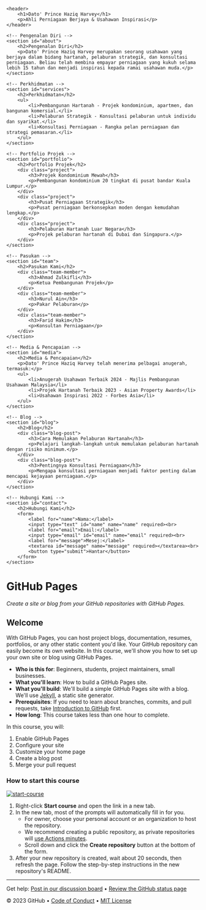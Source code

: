<!DOCTYPE html>
<html lang="en">
<head>
    <meta charset="UTF-8">
    <meta http-equiv="X-UA-Compatible" content="IE=edge">
    <meta name="viewport" content="width=device-width, initial-scale=1.0">
    <link rel="stylesheet" href="styles.css">
    <title>Dato' Prince Haziq Harvey - Ahli Perniagaan Berjaya</title>
</head>
<body>

    <header>
        <h1>Dato' Prince Haziq Harvey</h1>
        <p>Ahli Perniagaan Berjaya & Usahawan Inspirasi</p>
    </header>

    <!-- Pengenalan Diri -->
    <section id="about">
        <h2>Pengenalan Diri</h2>
        <p>Dato' Prince Haziq Harvey merupakan seorang usahawan yang berjaya dalam bidang hartanah, pelaburan strategik, dan konsultasi perniagaan. Beliau telah membina empayar perniagaan yang kukuh selama lebih 15 tahun dan menjadi inspirasi kepada ramai usahawan muda.</p>
    </section>

    <!-- Perkhidmatan -->
    <section id="services">
        <h2>Perkhidmatan</h2>
        <ul>
            <li>Pembangunan Hartanah - Projek kondominium, apartmen, dan bangunan komersial.</li>
            <li>Pelaburan Strategik - Konsultasi pelaburan untuk individu dan syarikat.</li>
            <li>Konsultasi Perniagaan - Rangka pelan perniagaan dan strategi pemasaran.</li>
        </ul>
    </section>

    <!-- Portfolio Projek -->
    <section id="portfolio">
        <h2>Portfolio Projek</h2>
        <div class="project">
            <h3>Projek Kondominium Mewah</h3>
            <p>Pembangunan kondominium 20 tingkat di pusat bandar Kuala Lumpur.</p>
        </div>
        <div class="project">
            <h3>Pusat Perniagaan Strategik</h3>
            <p>Pusat perniagaan berkonsepkan moden dengan kemudahan lengkap.</p>
        </div>
        <div class="project">
            <h3>Pelaburan Hartanah Luar Negara</h3>
            <p>Projek pelaburan hartanah di Dubai dan Singapura.</p>
        </div>
    </section>

    <!-- Pasukan -->
    <section id="team">
        <h2>Pasukan Kami</h2>
        <div class="team-member">
            <h3>Ahmad Zulkifli</h3>
            <p>Ketua Pembangunan Projek</p>
        </div>
        <div class="team-member">
            <h3>Nurul Ain</h3>
            <p>Pakar Pelaburan</p>
        </div>
        <div class="team-member">
            <h3>Farid Hakim</h3>
            <p>Konsultan Perniagaan</p>
        </div>
    </section>

    <!-- Media & Pencapaian -->
    <section id="media">
        <h2>Media & Pencapaian</h2>
        <p>Dato' Prince Haziq Harvey telah menerima pelbagai anugerah, termasuk:</p>
        <ul>
            <li>Anugerah Usahawan Terbaik 2024 - Majlis Pembangunan Usahawan Malaysia</li>
            <li>Projek Hartanah Terbaik 2023 - Asian Property Awards</li>
            <li>Usahawan Inspirasi 2022 - Forbes Asia</li>
        </ul>
    </section>

    <!-- Blog -->
    <section id="blog">
        <h2>Blog</h2>
        <div class="blog-post">
            <h3>Cara Memulakan Pelaburan Hartanah</h3>
            <p>Pelajari langkah-langkah untuk memulakan pelaburan hartanah dengan risiko minimum.</p>
        </div>
        <div class="blog-post">
            <h3>Pentingnya Konsultasi Perniagaan</h3>
            <p>Mengapa konsultasi perniagaan menjadi faktor penting dalam mencapai kejayaan perniagaan.</p>
        </div>
    </section>

    <!-- Hubungi Kami -->
    <section id="contact">
        <h2>Hubungi Kami</h2>
        <form>
            <label for="name">Nama:</label>
            <input type="text" id="name" name="name" required><br>
            <label for="email">Email:</label>
            <input type="email" id="email" name="email" required><br>
            <label for="message">Mesej:</label>
            <textarea id="message" name="message" required></textarea><br>
            <button type="submit">Hantar</button>
        </form>
    </section>

</body>
</html>

<!--
  <<< Author notes: Course header >>>
  Include a 1280×640 image, course title in sentence case, and a concise description in emphasis.
  In your repository settings: enable template repository, add your 1280×640 social image, auto delete head branches.
  Add your open source license, GitHub uses MIT license.
-->

# GitHub Pages

_Create a site or blog from your GitHub repositories with GitHub Pages._

</header>

<!--
  <<< Author notes: Course start >>>
  Include start button, a note about Actions minutes,
  and tell the learner why they should take the course.
-->

## Welcome

With GitHub Pages, you can host project blogs, documentation, resumes, portfolios, or any other static content you'd like. Your GitHub repository can easily become its own website. In this course, we'll show you how to set up your own site or blog using GitHub Pages.

- **Who is this for**: Beginners, students, project maintainers, small businesses.
- **What you'll learn**: How to build a GitHub Pages site.
- **What you'll build**: We'll build a simple GitHub Pages site with a blog. We'll use [Jekyll](https://jekyllrb.com), a static site generator.
- **Prerequisites**: If you need to learn about branches, commits, and pull requests, take [Introduction to GitHub](https://github.com/skills/introduction-to-github) first.
- **How long**: This course takes less than one hour to complete.

In this course, you will:

1. Enable GitHub Pages
2. Configure your site
3. Customize your home page
4. Create a blog post
5. Merge your pull request

### How to start this course

<!-- For start course, run in JavaScript:
'https://github.com/new?' + new URLSearchParams({
  template_owner: 'skills',
  template_name: 'github-pages',
  owner: '@me',
  name: 'skills-github-pages',
  description: 'My clone repository',
  visibility: 'public',
}).toString()
-->

[![start-course](https://user-images.githubusercontent.com/1221423/235727646-4a590299-ffe5-480d-8cd5-8194ea184546.svg)](https://github.com/new?template_owner=skills&template_name=github-pages&owner=%40me&name=skills-github-pages&description=My+clone+repository&visibility=public)

1. Right-click **Start course** and open the link in a new tab.
2. In the new tab, most of the prompts will automatically fill in for you.
   - For owner, choose your personal account or an organization to host the repository.
   - We recommend creating a public repository, as private repositories will [use Actions minutes](https://docs.github.com/en/billing/managing-billing-for-github-actions/about-billing-for-github-actions).
   - Scroll down and click the **Create repository** button at the bottom of the form.
3. After your new repository is created, wait about 20 seconds, then refresh the page. Follow the step-by-step instructions in the new repository's README.

<footer>

<!--
  <<< Author notes: Footer >>>
  Add a link to get support, GitHub status page, code of conduct, license link.
-->

---

Get help: [Post in our discussion board](https://github.com/orgs/skills/discussions/categories/github-pages) &bull; [Review the GitHub status page](https://www.githubstatus.com/)

&copy; 2023 GitHub &bull; [Code of Conduct](https://www.contributor-covenant.org/version/2/1/code_of_conduct/code_of_conduct.md) &bull; [MIT License](https://gh.io/mit)

</footer>
